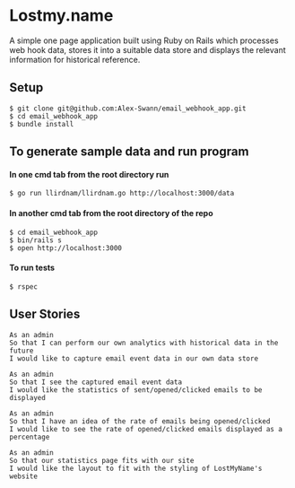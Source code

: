 # Lostmy.name

A simple one page application built using Ruby on Rails which processes web hook data, stores it into a suitable data store and displays the relevant information for historical reference.

## Setup
```
$ git clone git@github.com:Alex-Swann/email_webhook_app.git
$ cd email_webhook_app
$ bundle install
```
## To generate sample data and run program
#### In one cmd tab from the root directory run
```
$ go run llirdnam/llirdnam.go http://localhost:3000/data
```
#### In another cmd tab from the root directory of the repo
```
$ cd email_webhook_app
$ bin/rails s
$ open http://localhost:3000
```

#### To run tests
```
$ rspec
```

## User Stories
```
As an admin
So that I can perform our own analytics with historical data in the future
I would like to capture email event data in our own data store
```
```
As an admin
So that I see the captured email event data
I would like the statistics of sent/opened/clicked emails to be displayed
```
```
As an admin
So that I have an idea of the rate of emails being opened/clicked
I would like to see the rate of opened/clicked emails displayed as a percentage
```
```
As an admin
So that our statistics page fits with our site
I would like the layout to fit with the styling of LostMyName's website
```
